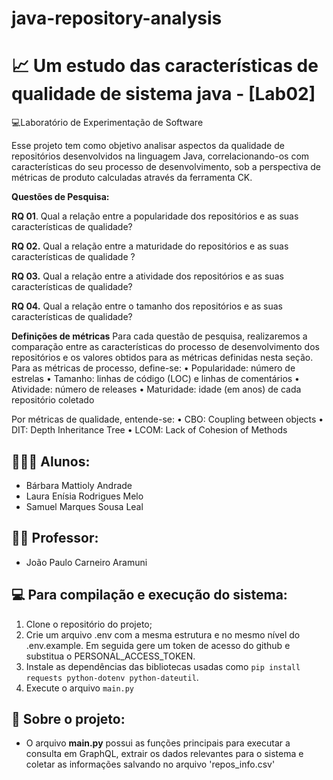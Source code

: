 # java-repository-analysis

# 📈 Um estudo das características de qualidade de sistema java - [Lab02]

💻Laboratório de Experimentação de Software 

Esse projeto tem como objetivo analisar aspectos da qualidade de repositórios desenvolvidos na linguagem Java, correlacionando-os com características do seu processo de desenvolvimento, sob a perspectiva de métricas de produto calculadas através da ferramenta CK.

**Questões de Pesquisa:**

**RQ 01**. Qual a relação entre a popularidade dos repositórios e as suas características de
qualidade?

**RQ 02.** Qual a relação entre a maturidade do repositórios e as suas características de
qualidade ?

**RQ 03.** Qual a relação entre a atividade dos repositórios e as suas características de
qualidade?

**RQ 04.** Qual a relação entre o tamanho dos repositórios e as suas características de
qualidade? 


**Definições de métricas**
Para cada questão de pesquisa, realizaremos a comparação entre as características do
processo de desenvolvimento dos repositórios e os valores obtidos para as métricas
definidas nesta seção. Para as métricas de processo, define-se:
• Popularidade: número de estrelas
• Tamanho: linhas de código (LOC) e linhas de comentários
• Atividade: número de releases
• Maturidade: idade (em anos) de cada repositório coletado

Por métricas de qualidade, entende-se:
• CBO: Coupling between objects
• DIT: Depth Inheritance Tree
• LCOM: Lack of Cohesion of Methods


## 👩🏻‍💻 Alunos:
* Bárbara Mattioly Andrade  
* Laura Enísia Rodrigues Melo
* Samuel Marques Sousa Leal 
 
## 👨‍🏫 Professor:
* João Paulo Carneiro Aramuni

## 💻 Para compilação e execução do sistema:
1. Clone o repositório do projeto;
2. Crie um arquivo .env com a mesma estrutura e no mesmo nível do .env.example. Em seguida gere um token de acesso do github e substitua o PERSONAL_ACCESS_TOKEN.
3. Instale as dependências das bibliotecas usadas como `pip install requests python-dotenv python-dateutil`.
4. Execute o arquivo `main.py`

## 📝 Sobre o projeto:
- O arquivo **main.py** possui as funções principais para executar a consulta em GraphQL, extrair os dados relevantes para o sistema e coletar as informações salvando no arquivo  'repos_info.csv'
